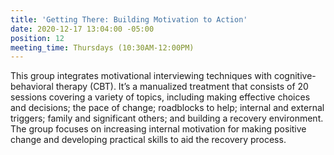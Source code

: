 ```yaml
---
title: 'Getting There: Building Motivation to Action'
date: 2020-12-17 13:04:00 -05:00
position: 12
meeting_time: Thursdays (10:30AM-12:00PM)
---
```


This group integrates motivational interviewing techniques with cognitive-behavioral therapy (CBT). It’s a manualized treatment that consists of 20 sessions covering a variety of topics, including making effective choices and decisions; the pace of change; roadblocks to help; internal and external triggers; family and significant others; and building a recovery environment. The group focuses on increasing internal motivation for making positive change and developing practical skills to aid the recovery process. 